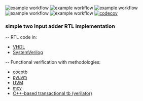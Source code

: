 ![example workflow](https://github.com/npatsiatzis/simple_adder/actions/workflows/regression.yml/badge.svg)
![example workflow](https://github.com/npatsiatzis/simple_adder/actions/workflows/coverage.yml/badge.svg)
![example workflow](https://github.com/npatsiatzis/simple_adder/actions/workflows/regression_pyuvm.yml/badge.svg)
![example workflow](https://github.com/npatsiatzis/simple_adder/actions/workflows/coverage_pyuvm.yml/badge.svg)
![example workflow](https://github.com/npatsiatzis/simple_adder/actions/workflows/verilator_regression.yml/badge.svg)
[![codecov](https://codecov.io/gh/npatsiatzis/simple_adder/graph/badge.svg?token=ODC4X3AYR3)](https://codecov.io/gh/npatsiatzis/simple_adder)

### simple two input adder RTL implementation

-- RTL code in:
- [VHDL](https://github.com/npatsiatzis/simple_adder/tree/main/rtl/VHDL)
- [SystemVerilog](https://github.com/npatsiatzis/simple_adder/tree/main/rtl/SystemVerilog)

-- Functional verification with methodologies:
- [cocotb](https://github.com/npatsiatzis/simple_adder/tree/main/cocotb_sim)
- [pyuvm](https://github.com/npatsiatzis/simple_adder/tree/main/pyuvm_sim)
- [UVM](https://github.com/npatsiatzis/simple_adder/tree/main/uvm_sim)
- [mcy](https://github.com/npatsiatzis/simple_adder/tree/main/mcy_sim)
- [C++-based transactional tb (verilator)](https://github.com/npatsiatzis/simple_adder/tree/main/verilator_sim)


